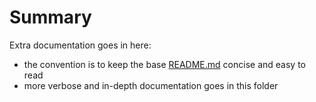 # Summary
Extra documentation goes in here:
- the convention is to keep the base [README.md](../README.md) concise and easy to read
- more verbose and in-depth documentation goes in this folder